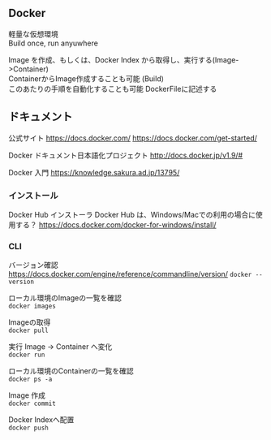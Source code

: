 ## Docker

軽量な仮想環境  
Build once, run anyuwhere  

Image を作成、もしくは、Docker Index から取得し、実行する(Image->Container)  
ContainerからImage作成することも可能 (Build)  
このあたりの手順を自動化することも可能 DockerFileに記述する


## ドキュメント
公式サイト
https://docs.docker.com/
https://docs.docker.com/get-started/

Docker ドキュメント日本語化プロジェクト
http://docs.docker.jp/v1.9/#

Docker 入門
https://knowledge.sakura.ad.jp/13795/

### インストール
Docker Hub インストーラ
Docker Hub は、Windows/Macでの利用の場合に使用する？ 
https://docs.docker.com/docker-for-windows/install/

### CLI

バージョン確認  
https://docs.docker.com/engine/reference/commandline/version/
`docker --version`

ローカル環境のImageの一覧を確認  
`docker images`

Imageの取得  
`docker pull`

実行 Image -> Container へ変化  
`docker run`

ローカル環境のContainerの一覧を確認  
`docker ps -a`

Image 作成  
`docker commit`

Docker Indexへ配置  
`docker push`
